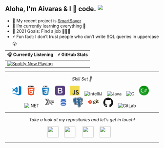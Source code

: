 ## Aloha, I'm Aivaras & I 💛 code. <img align='right' src='https://media.giphy.com/media/bcKmIWkUMCjVm/giphy.gif' width='200"'>
- 🔭 My recent project is <a href="https://github.com/PSISmartSaver/SmartSaver">SmartSaver</a>
- 🌱 I’m currently learning everything 🤣
- 🥅 2021 Goals: Find a job 👨🏻‍💻
- ⚡ Fun fact: I don’t trust people who don’t write SQL queries in uppercase 😵

| 🎧 Currently Listening                                                                                                                                               | :zap: GitHub Stats															    |
| -------------------------------------------------------------------------------------------------------------------------------------------------------------------- |--------------------------------------------------------------------------------------------------------------------------------------------|
| [<img src="https://spotify-now-playing-fawn-ten.vercel.app//api/spotify-playing" alt="Spotify Now Playing" width="350" />](https://open.spotify.com/user/1176596437) |<img align="right" alt="" src="https://github-readme-stats-xi-black.vercel.app/api?username=saltanovas&show_icons=true&hide_border=true&title_color=5551FF&icon_color=5551FF" /> |

<hr>

<p align="center">
  <i>Skill Set 💪</i>
<p align="center">
<img alt="Visual Studio Code" height="32" width="32" src="https://raw.githubusercontent.com/github/explore/80688e429a7d4ef2fca1e82350fe8e3517d3494d/topics/visual-studio-code/visual-studio-code.png" />&nbsp;&nbsp;&nbsp;
<img alt="HTML5" height="32" width="32" src="https://raw.githubusercontent.com/github/explore/80688e429a7d4ef2fca1e82350fe8e3517d3494d/topics/html/html.png" />&nbsp;&nbsp;&nbsp;
<img alt="CSS3" height="32" width="32" src="https://raw.githubusercontent.com/github/explore/80688e429a7d4ef2fca1e82350fe8e3517d3494d/topics/css/css.png" />&nbsp;&nbsp;&nbsp;
<img alt="Bootstrap" height="32" width="32" src="https://raw.githubusercontent.com/github/explore/80688e429a7d4ef2fca1e82350fe8e3517d3494d/topics/bootstrap/bootstrap.png" />&nbsp;&nbsp;&nbsp;
<img alt="JavaScript" height="32" width="32" src="https://raw.githubusercontent.com/github/explore/80688e429a7d4ef2fca1e82350fe8e3517d3494d/topics/javascript/javascript.png" />&nbsp;&nbsp;&nbsp;
<img alt="IntelliJ" height="32" width="32" src="https://upload.wikimedia.org/wikipedia/commons/d/d5/IntelliJ_IDEA_Logo.svg" />&nbsp;&nbsp;&nbsp;
<img alt="Java" height="34" width="20" src="https://upload.wikimedia.org/wikipedia/en/thumb/3/30/Java_programming_language_logo.svg/800px-Java_programming_language_logo.svg.png" />&nbsp;&nbsp;&nbsp;
<img alt="C" height="36" width="36" src="https://github.com/RaghavK16/RaghavK16/raw/master/images/c-original.svg" />&nbsp;&nbsp;&nbsp;
<img alt="C#" height="32" width="32" src="https://raw.githubusercontent.com/github/explore/80688e429a7d4ef2fca1e82350fe8e3517d3494d/topics/csharp/csharp.png" />&nbsp;&nbsp;&nbsp;
<img alt=".NET" height="32" width="32" src="https://upload.wikimedia.org/wikipedia/commons/0/0e/Microsoft_.NET_logo.png" />&nbsp;&nbsp;&nbsp;
<img alt="Haskell" height="36" width="36" src="https://raw.githubusercontent.com/github/explore/80688e429a7d4ef2fca1e82350fe8e3517d3494d/topics/haskell/haskell.png" />&nbsp;&nbsp;
<img alt="SQL" height="32" width="32" src="https://raw.githubusercontent.com/github/explore/80688e429a7d4ef2fca1e82350fe8e3517d3494d/topics/sql/sql.png" />&nbsp;&nbsp;&nbsp;
<img alt="PostgreSQL" height="32" width="32" src="https://raw.githubusercontent.com/github/explore/80688e429a7d4ef2fca1e82350fe8e3517d3494d/topics/postgresql/postgresql.png" />&nbsp;&nbsp;&nbsp;
<img alt="Git" height="36" width="36" src="https://raw.githubusercontent.com/github/explore/80688e429a7d4ef2fca1e82350fe8e3517d3494d/topics/git/git.png" />&nbsp;&nbsp;&nbsp;
<img alt="GitHub" height="32" width="32" src="https://raw.githubusercontent.com/github/explore/78df643247d429f6cc873026c0622819ad797942/topics/github/github.png" />&nbsp;&nbsp;&nbsp;
<img alt="GitLab" height="32" width="32" src="https://upload.wikimedia.org/wikipedia/commons/thumb/1/18/GitLab_Logo.svg/1200px-GitLab_Logo.svg.png" />&nbsp;&nbsp;&nbsp;
</p>
</p>

<hr>
<p align="center">
  <i>Take a look at my repositories and let's get in touch!</i>
<p align="center">
  <a href="https://www.facebook.com/LabasJeiSkaitaiTaiAsTaveMyliu/"><img height="36" width="36" src="https://user-images.githubusercontent.com/65735690/104142259-8335c780-53c3-11eb-9f7d-111597ea9751.png" /></a>&nbsp;&nbsp;&nbsp;&nbsp;
  <a href="https://www.linkedin.com/in/aivaras-%C5%A1altanovas-b813371a3/"><img height="36" width="36" src="https://user-images.githubusercontent.com/65735690/104140654-2a623100-53bb-11eb-81b6-eafe97a165d6.png" /></a> &nbsp;&nbsp;&nbsp;&nbsp;
  <a href="mailto:zumbass@gmail.com"><img height="36" width="36" src="https://user-images.githubusercontent.com/65735690/104140653-29c99a80-53bb-11eb-8fe8-3ad2a0d4fe14.png" /></a>&nbsp;&nbsp;&nbsp;&nbsp;
  <a href="mailto:aivaras.saltanovas@mif.stud.vu.lt"><img height="36" width="36" src="https://user-images.githubusercontent.com/65735690/104140671-3bab3d80-53bb-11eb-97a2-fc1a0f5f3f39.png" /></a> &nbsp;&nbsp;&nbsp;&nbsp;
</p>
</p>
<hr>
